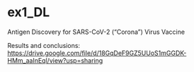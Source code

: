 # ex1_DL

Antigen Discovery for SARS-CoV-2 (“Corona”) Virus Vaccine

Results and conclusions:
https://drive.google.com/file/d/18GqDeF9GZ5UUoS1mGGDK-HMm_aaInEql/view?usp=sharing
